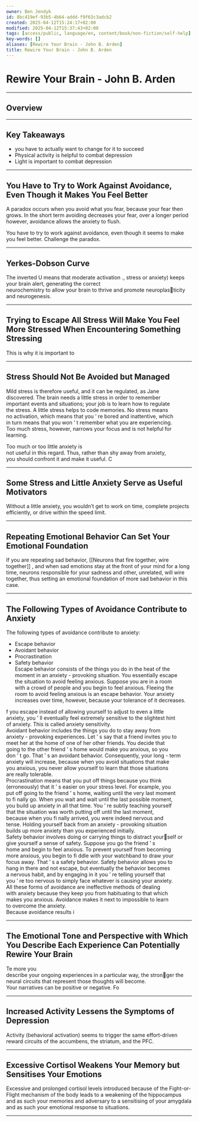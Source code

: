 ```yaml
---
owner: Ben Jendyk
id: 8bc419ef-93b5-4b64-addd-f9f63c3adcb2
created: 2025-04-12T15:24:17+02:00
modified: 2025-04-12T15:37:43+02:00
tags: [access/public, language/en, content/book/non-fiction/self-help]
key-words: []
aliases: [Rewire Your Brain - John B. Arden]
title: Rewire Your Brain - John B. Arden
---
```


# Rewire Your Brain - John B. Arden

---

## Overview

---

## Key Takeaways

- you have to actually want to change for it to succeed
- Physical activity is helpful to combat depression
- Light is important to combat depression

---

## You Have to Try to Work Against Avoidance, Even Though it Makes You Feel Better

A paradox occurs when you avoid what you fear, because your fear then grows. In the short term avoiding decreases your fear, over a longer period however, avoidance allows the anxiety to flush.

You have to try to work against avoidance, even though it seems to make you feel better. Challenge the paradox.

---

## Yerkes-Dobson Curve

The inverted U means that moderate activation ., stress or anxiety) keeps your brain alert, generating the correct  
neurochemistry to allow your brain to thrive and promote neuroplas￾ticity and neurogenesis.

---

## Trying to Escape All Stress Will Make You Feel More Stressed When Encountering Something Stressing

This is why it is important to

---

## Stress Should Not Be Avoided but Managed

Mild stress is therefore useful, and it can be regulated, as Jane  
discovered. The brain needs a little stress in order to remember  
important events and situations; your job is to learn how to regulate  
the stress. A little stress helps to code memories. No stress means  
no activation, which means that you ’ re bored and inattentive, which  
in turn means that you won ’ t remember what you are experiencing.  
Too much stress, however, narrows your focus and is not helpful for  
learning.

Too much or too little anxiety is  
not useful in this regard. Thus, rather than shy away from anxiety,  
you should confront it and make it useful. C

---

## Some Stress and Little Anxiety Serve as Useful Motivators

Without a little anxiety, you wouldn’t get to work on time, complete projects  
efficiently, or drive within the speed limit.

---

## Repeating Emotional Behavior Can Set Your Emotional Foundation

If you are repeating sad behavior, [[Neurons that fire together, wire together]] , and when sad emotions stay at the front of your mind for a long time, neurons responsible for your sadness and other, unrelated, will wire together, thus setting an emotional foundation of more sad behavior in this case.

---

## The Following Types of Avoidance Contribute to Anxiety

The following types of avoidance contribute to anxiety:

- Escape behavior
- Avoidant behavior
- Procrastination
- Safety behavior  
Escape behavior consists of the things you do in the heat of the  
moment in an anxiety - provoking situation. You essentially escape  
the situation to avoid feeling anxious. Suppose you are in a room  
with a crowd of people and you begin to feel anxious. Fleeing the  
room to avoid feeling anxious is an escape behavior. Your anxiety  
increases over time, however, because your tolerance of it decreases.

f you escape instead of allowing yourself to adjust to even a little  
anxiety, you ’ ll eventually feel extremely sensitive to the slightest hint  
of anxiety. This is called anxiety sensitivity.  
Avoidant behavior includes the things you do to stay away from  
anxiety - provoking experiences. Let ’ s say that a friend invites you to  
meet her at the home of one of her other friends. You decide that  
going to the other friend ’ s home would make you anxious, so you  
don ’ t go. That ’ s an avoidant behavior. Consequently, your long - term  
anxiety will increase, because when you avoid situations that make  
you anxious, you never allow yourself to learn that those situations  
are really tolerable.  
Procrastination means that you put off things because you think  
(erroneously) that it ’ s easier on your stress level. For example, you  
put off going to the friend ’ s home, waiting until the very last moment  
to fi nally go. When you wait and wait until the last possible moment,  
you build up anxiety in all that time. You ’ re subtly teaching yourself  
that the situation was worth putting off until the last moment,  
because when you fi nally arrived, you were indeed nervous and  
tense. Holding yourself back from an anxiety - provoking situation  
builds up more anxiety than you experienced initially.  
Safety behavior involves doing or carrying things to distract your￾self or give yourself a sense of safety. Suppose you go the friend ’ s  
home and begin to feel anxious. To prevent yourself from becoming  
more anxious, you begin to fi ddle with your watchband to draw your  
focus away. That ’ s a safety behavior. Safety behavior allows you to  
hang in there and not escape, but eventually the behavior becomes  
a nervous habit, and by engaging in it you ’ re telling yourself that  
you ’ re too nervous to simply face whatever is causing your anxiety.  
All these forms of avoidance are ineffective methods of dealing  
with anxiety because they keep you from habituating to that which  
makes you anxious. Avoidance makes it next to impossible to learn  
to overcome the anxiety.  
Because avoidance results i

---

## The Emotional Tone and Perspective with Which You Describe Each Experience Can Potentially Rewire Your Brain

Te more you  
describe your ongoing experiences in a particular way, the stron￾ger the neural circuits that represent those thoughts will become.  
Your narratives can be positive or negative. Fo

---

## Increased Activity Lessens the Symptoms of Depression

Activity (behavioral activation) seems to trigger the same effort-driven reward circuits of the accumbens, the striatum, and the PFC.

---

## Excessive Cortisol Weakens Your Memory but Sensitises Your Emotions

Excessive and prolonged cortisol levels introduced because of the Fight-or-Flight mechanism of the body leads to a weakening of the hippocampus and as such your memories and adversary to a sensitising of your amygdala and as such your emotional response to situations.

---
